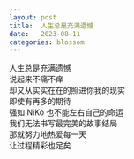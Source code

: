 ```yaml
---
layout: post
title:  人生总是充满遗憾
date:   2023-08-11
categories: blossom
---
```


人生总是充满遗憾  
说起来不痛不痒  
却又从实实在在的照进你我的现实  
即使有再多的期待  
强如 NiKo 也不能左右自己的命运  
我们无法书写最完美的故事结局  
那就努力地热爱每一天  
让过程精彩也足矣  